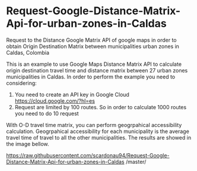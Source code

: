 # Request-Google-Distance-Matrix-Api-for-urban-zones-in-Caldas
Request to the Distance Google Matrix API of google maps in order to obtain Origin Destination Matrix between municipalities urban zones in Caldas, Colombia

This is an example to use Google Maps Distance Matrix API to calculate origin destination travel time and distance matrix between 
27 urban zones municipalities in Caldas. In order to perform the example you need to considering:

1) You need to create an API key in Google Cloud https://cloud.google.com/?hl=es
2) Request are limited by 100 routes. So in order to calculate 1000 routes you need to do 10 request

With O-D travel time matrix, you can perform geogrpahical accessibility calculation. Geogrpahical accessibility for each municipality is the average travel time of travel to all the other municipalities. The results are showed in the image bellow.

https://raw.githubusercontent.com/scardonau94/Request-Google-Distance-Matrix-Api-for-urban-zones-in-Caldas
/master/
 
 
  
  
  
  
  
  
  
  
  
  
  
  
 
 
 

 

 
 
  
  
  
  
  
  
  
  
  
  
  
  
 
 
 

 
